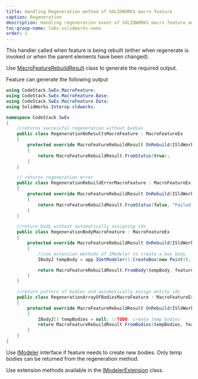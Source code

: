 ```yaml
---
title: Handling Regeneration method of SOLIDWORKS macro feature
caption: Regeneration
description: Handling regeneration event of SOLIDWORKS macro feature and returning bodies or errors to drive the behavior using SwEx.MacroFeature framework
toc-group-name: labs-solidworks-swex
order: 1
---
```

This handler called when feature is being rebuilt (either when regenerate is invoked or when the parent elements have been changed).

Use [MacroFeatureRebuildResult](https://docs.codestack.net/swex/macro-feature/html/T_CodeStack_SwEx_MacroFeature_Base_MacroFeatureRebuildResult.htm) class to generate the required output.

Feature can generate the following output

~~~ cs
using CodeStack.SwEx.MacroFeature;
using CodeStack.SwEx.MacroFeature.Base;
using CodeStack.SwEx.MacroFeature.Data;
using SolidWorks.Interop.sldworks;

namespace CodeStack.SwEx
{
    //returns successful regeneration without bodies
    public class RegenerationNoResultsMacroFeature : MacroFeatureEx
    {
        protected override MacroFeatureRebuildResult OnRebuild(ISldWorks app, IModelDoc2 model, IFeature feature)
        {
            return MacroFeatureRebuildResult.FromStatus(true);
        }
    }

    // returns regeneration error
    public class RegenerationRebuildErrorMacroFeature : MacroFeatureEx
    {
        protected override MacroFeatureRebuildResult OnRebuild(ISldWorks app, IModelDoc2 model, IFeature feature)
        {
            return MacroFeatureRebuildResult.FromStatus(false, "Failed to regenerate this feature");
        }
    }

    //return body without automatically assigning ids
    public class RegenerationBodyMacroFeature : MacroFeatureEx
    {
        protected override MacroFeatureRebuildResult OnRebuild(ISldWorks app, IModelDoc2 model, IFeature feature)
        {
            //use extension methods of IModeler to create a box body
            IBody2 tempBody = app.IGetModeler().CreateBox(new Point(0, 0, 0), new Vector(1, 0, 0), 0.1, 0.1, 0.1);

            return MacroFeatureRebuildResult.FromBody(tempBody, feature.GetDefinition() as IMacroFeatureData, false); 
        }
    }

    //return pattern of bodies and automatically assign entity ids
    public class RegenerationArrayOfBodiesMacroFeature : MacroFeatureEx
    {
        protected override MacroFeatureRebuildResult OnRebuild(ISldWorks app, IModelDoc2 model, IFeature feature)
        {
            IBody2[] tempBodies = null; //TODO: create temp bodies
            return MacroFeatureRebuildResult.FromBodies(tempBodies, feature.GetDefinition() as IMacroFeatureData, true);
        }
    }
}

~~~



Use [IModeler](https://help.solidworks.com/2017/english/api/sldworksapi/solidworks.interop.sldworks~solidworks.interop.sldworks.imodeler.html) interface if feature needs to create new bodies. Only temp bodies can be returned from the regeneration method.

Use extension methods available in the [IModelerExtension](https://docs.codestack.net/swex/macro-feature/html/T_SolidWorks_Interop_sldworks_ModelerEx.htm) class.